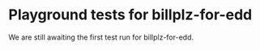 # Playground tests for billplz-for-edd
We are still awaiting the first test run for billplz-for-edd.
